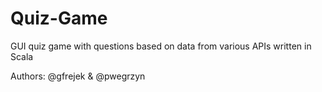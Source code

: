 # Quiz-Game
GUI quiz game with questions based on data from various APIs written in Scala

Authors: @gfrejek & @pwegrzyn
